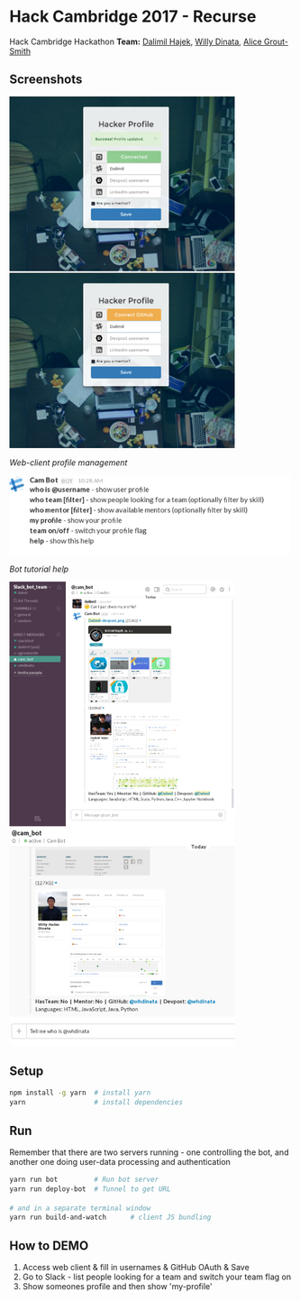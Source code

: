 # Hack Cambridge 2017 - Recurse

Hack Cambridge Hackathon
**Team:** [Dalimil Hajek](https://github.com/dalimil), [Willy Dinata](https://github.com/whdinata), [Alice Grout-Smith](https://github.com/agroutsmith)

## Screenshots

<img src="https://github.com/Dalimil/Hack-Cambridge-2017/blob/master/docs/screenshots/web-connected.png" width="400">
<img src="https://github.com/Dalimil/Hack-Cambridge-2017/blob/master/docs/screenshots/web-disconnected.png" width="400">

*Web-client profile management*

<img src="https://github.com/Dalimil/Hack-Cambridge-2017/blob/master/docs/screenshots/bot-help.png" width="500">

*Bot tutorial help*

<img alt="Dalimil - Hack Cambridge" src="https://github.com/Dalimil/Hack-Cambridge-2017/blob/master/docs/screenshots/user-dalimil.png" width="400">
<img alt="WHDinata - Hack Cambridge" src="https://github.com/Dalimil/Hack-Cambridge-2017/blob/master/docs/screenshots/user-whdinata.png" width="400">


## Setup

```sh
npm install -g yarn  # install yarn
yarn                 # install dependencies
```

## Run
Remember that there are two servers running - one controlling the bot, and another one doing user-data processing and authentication

```sh
yarn run bot         # Run bot server
yarn run deploy-bot  # Tunnel to get URL

# and in a separate terminal window
yarn run build-and-watch      # client JS bundling
```

## How to DEMO
1) Access web client & fill in usernames & GitHub OAuth & Save
2) Go to Slack - list people looking for a team and switch your team flag on
3) Show someones profile and then show 'my-profile'
